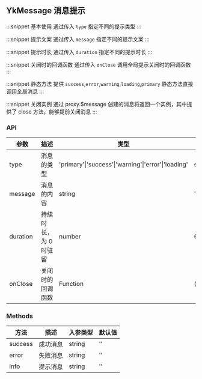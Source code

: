 ## YkMessage 消息提示

:::snippet
基本使用
通过传入 `type` 指定不同的提示类型
<MessagePrimary/>
:::

:::snippet
提示文案
通过传入 `message` 指定不同的提示文案
<MessageAlter/>
:::

:::snippet
提示时长
通过传入 `duration` 指定不同的提示时长
<MessageDuration/>
:::

:::snippet
关闭时的回调函数
通过传入 `onClose` 调用全局提示关闭时的回调函数
<MessageOnclose/>
:::

:::snippet
静态方法
提供 `success`,`error`,`warning`,`loading`,`primary` 静态方法直接调用全局消息
<MessageMethods/>
:::

:::snippet
关闭实例
通过 proxy.$message 创建的消息将返回一个实例，其中提供了 close 方法，能够提前关闭消息
<MessageClose/>
:::

### API

| 参数     | 描述                  | 类型                                                | 默认值  |
| -------- | --------------------- | --------------------------------------------------- | ------- |
| type     | 消息的类型            | 'primary'\|'success'\|'warning'\|'error'\|'loading' | success |
| message  | 消息的内容            | string                                              | ''      |
| duration | 持续时长，为 0 时驻留 | number                                              | 600     |
| onClose  | 关闭时的回调函数      | Function                                            | ()=>{}  |

### Methods

| 方法    | 描述     | 入参类型 | 默认值 |
| ------- | -------- | -------- | ------ |
| success | 成功消息 | string   | ''     |
| error   | 失败消息 | string   | ''     |
| info    | 提示消息 | string   | ''     |
